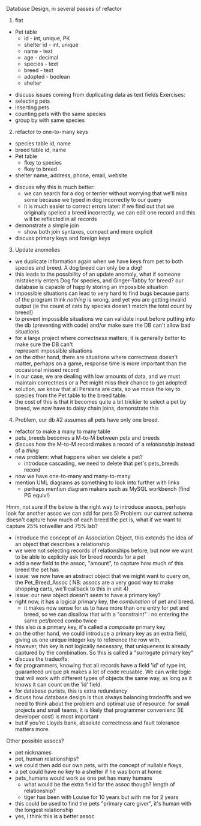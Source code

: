 Database Design, in several passes of refactor

1) flat

  * Pet table
    * id - int, unique, PK
    * shelter id - int, unique
    * name - text
    * age - decimal
    * species - text
    * breed - text
    * adopted - boolean 
    * shelter

- discuss issues coming from duplicating data as text fields
Exercises:
 - selecting pets
 - inserting pets
 - counting pets with the same species
 - group by with same species


2) refactor to one-to-many keys
    
  * species table
    id, name  
  * breed table
    id, name
  * Pet table
    * fkey to species
    * fkey to breed
  * shelter
    name, address, phone, email, website
    
- discuss why this is much better:
  - we can search for a dog or terrier without worrying
   that we'll miss some because we typed in dog incorrectly to our query
  - it is much easier to correct errors later: if we find out
   that we originally spelled a breed incorrectly, we can edit one 
   record and this will be reflected in all records
- demonstrate a simple join
  - show both join syntaxes, compact and more explicit
- discuss primary keys and foreign keys

3) Update anomolies
  - we duplicate information again when we have keys from pet to both
    species and breed. A dog breed can only be a dog!
  - this leads to the possibility of an update anomoly, what if someone
    mistakenly enters Dog for species, and Ginger-Tabby for breed? our
    database is capable of happily storing an impossible situation
  - impossible situations can lead to very hard to find bugs because parts
    of the program think *nothing* is wrong, and yet you are getting invalid 
    output (ie the count of cats by species doesn't match the total count by breed!)
  - to prevent impossible situations we can validate input before putting into the 
    db (preventing with code) and/or make sure the DB can't allow bad situations
  - for a large project where *correctness* matters, it is generally better to make sure the DB can't  
    represent impossible situations
  - on the other hand, there are situations where correctness doesn't matter, 
   perhaps on a game, response time is more important than the occasional missed record
  - in our case, we are dealing with low amounts of data, and we must maintain
   correctness or a Pet might miss their chance to get adopted!
  - solution, we know that all Persians are cats, so we move the key to species
    from the Pet table to the breed table. 
  - the cost of this is that it becomes quite a bit trickier to select a pet
    by breed, we now have to daisy chain joins, demonstrate this
    

4) Problem, our db #2 assumes all pets have only one breed.
  - refactor to make a many to many table
  - pets_breeds becomes a M-to-M between pets and breeds
  - discuss how the M-to-M record makes a record of a *relationship* instead of a *thing*
  - new problem: what happens when we delete a pet? 
    - introduce cascading, we need to delete that pet's pets_breeds record  
  - now we have one-to-many and many-to-many 
  - mention UML diagrams as something to look into further with links
    - perhaps mention diagram makers such as MySQL workbench (find PG equiv!)
  
  

Hmm, not sure if the below is the right way to introduce assocs, 
perhaps look for another assoc we can add for pets
5) Problem: our current schema doesn't capture how much of each breed
  the pet is, what if we want to capture 25% rotweiller and 75% lab?
  - introduce the concept of an Association Object, this extends the idea of
   an object that describes a relationship 
  - we were not selecting records of relationships before, but now we want
   to be able to explicity ask for breed records for a pet
  - add a new field to the assoc, "amount", to capture how much of this
   breed the pet has
  - issue: we now have an abstract object that we might want to query on,
  the Pet_Breed_Assoc
  ( NB: assocs are a very good way to make shopping carts, we'll callback to this in unit 4)
  - issue: our new object doesn't *seem* to have a primary key?
  - right now, it has a logical primary key, the *combination* of pet and breed.
    - it makes now sense for us to have more than one entry for pet and breed, so we 
     can disallow that with a "constraint" : no entering the same pet/breed combo twice
   - this also *is* a primary key, it's called a *composite* primary key
  - on the other hand, we could introduce a primary key as an extra field, giving us
   one unique integer key to reference the row with,
  - however, this key is not logically necessary, that uniqueness is already captured
    by the combination. So this is called a "surrogate primary key"
  - discuss the tradeoffs:
   - for programmers, knowing that all records have a field 'id' of type int, guaranteed unique pk
     makes a lot of code reusable. We can write logic that will work with different types of objects
     the same way, as long as it knows it can count on the 'id' field.
   - for database purists, this is extra redundancy 
   - dicuss how database design is thus always balancing tradeoffs and we need to think about 
     the problem and optimal use of resource. for small projects and small teams, it is likely 
    that programmer convenienc (IE developer cost) is most important
   - but if you're Lloyds bank, absolute correctness and fault tolerance matters more.


Other possible assocs?
- pet nicknames
- pet, human relationships?
- we could then add our own pets, with the concept of nullable fkeys,
 - a pet could have no key to a shelter if he was born at home
- pets_humans would work as one pet has many humans
  - what would be the extra field for the assoc though? length of relationship?
  - tiger has been with Louise for 10 years but with me for 2 years
- this could be used to find the pets "primary care giver", it's human with the longest
  relationship
- yes, I think this is a better assoc




